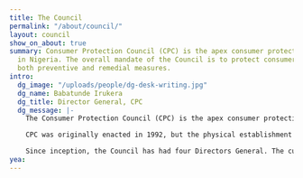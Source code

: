 ```yaml
---
title: The Council
permalink: "/about/council/"
layout: council
show_on_about: true
summary: Consumer Protection Council (CPC) is the apex consumer protection agency
  in Nigeria. The overall mandate of the Council is to protect consumers by taking
  both preventive and remedial measures.
intro:
  dg_image: "/uploads/people/dg-desk-writing.jpg"
  dg_name: Babatunde Irukera
  dg_title: Director General, CPC
  dg_message: |-
    The Consumer Protection Council (CPC) is the apex consumer protection agency in Nigeria. The Council was established by the Consumer Protection Council Act (CPCA) (Cap. 25, Laws of The Federation 2004). The overall mandate of the Council is to protect consumers by taking both preventive and remedial measures.

    CPC was originally enacted in 1992, but the physical establishment of the Council occurred in 1999. The Council operates across all sectors of the economy and has evolved over the years. From a single office in 1999, the Council now has zonal offices in the six geopolitical zones, and additional emerging strategic intervention offices in key locations for better coverage of the country. Currently, there are nine offices including the headquarters in Abuja. Zonal offices are controlled and coordinated from the headquarters.

    Since inception, the Council has had four Directors General. The current Director General is Babatunde Irukera.
yea: 
---
```



